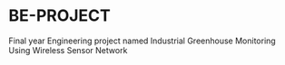 # BE-PROJECT
Final year Engineering project named Industrial Greenhouse Monitoring Using Wireless Sensor Network
